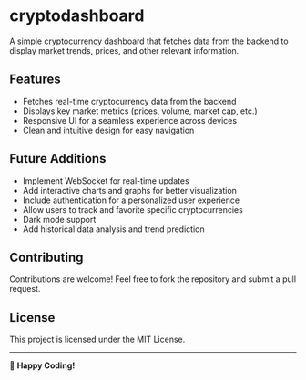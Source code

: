 # cryptodashboard
A simple cryptocurrency dashboard that fetches data from the backend to display market trends, prices, and other relevant information.

## Features

- Fetches real-time cryptocurrency data from the backend
- Displays key market metrics (prices, volume, market cap, etc.)
- Responsive UI for a seamless experience across devices
- Clean and intuitive design for easy navigation

## Future Additions

- Implement WebSocket for real-time updates
- Add interactive charts and graphs for better visualization
- Include authentication for a personalized user experience
- Allow users to track and favorite specific cryptocurrencies
- Dark mode support
- Add historical data analysis and trend prediction

## Contributing

Contributions are welcome! Feel free to fork the repository and submit a pull request.

## License

This project is licensed under the MIT License.

---

🚀 **Happy Coding!**
